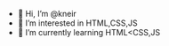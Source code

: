 - 👋 Hi, I’m @kneir
- 👀 I’m interested in HTML,CSS,JS
- 🌱 I’m currently learning HTML<CSS,JS

<!---
kneir/kneir is a ✨ special ✨ repository because its `README.md` (this file) appears on your GitHub profile.
You can click the Preview link to take a look at your changes.
--->
